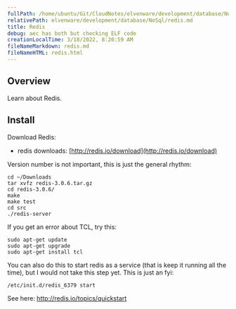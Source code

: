 ```yaml
---
fullPath: /home/ubuntu/Git/CloudNotes/elvenware/development/database/NoSql/redis.md
relativePath: elvenware/development/database/NoSql/redis.md
title: Redis
debug: aec has both but checking ELF code
creationLocalTime: 3/18/2022, 8:20:59 AM
fileNameMarkdown: redis.md
fileNameHTML: redis.html
---
```


<!-- toc -->
<!-- tocstop -->

## Overview

Learn about Redis.

## Install

Download Redis:

- redis downloads: [http://redis.io/download](http://redis.io/download)

Version number is not important, this is just the general rhythm:

```
cd ~/Downloads
tar xvfz redis-3.0.6.tar.gz
cd redis-3.0.6/
make
make test
cd src
./redis-server
```

If you get an error about TCL, try this:

```
sudo apt-get update
sudo apt-get upgrade
sudo apt-get install tcl
```

You can also do this to start redis as a service (that is keep it running all the time), but I would not take this step yet. This is just an fyi:

```
/etc/init.d/redis_6379 start
```

See here: <http://redis.io/topics/quickstart>
